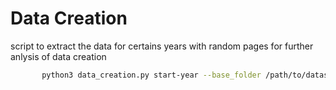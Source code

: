 # Data Creation
script to extract the data for certains years with random pages for further anlysis of data creation 
   ```bash
          python3 data_creation.py start-year --base_folder /path/to/dataset --output_folder /path/folder/to/be/saved --filer_per_folder number of files needed
   ```
